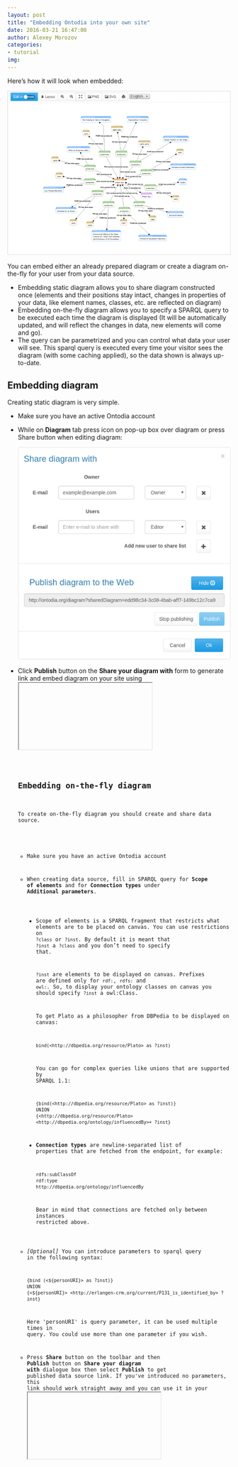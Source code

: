 ```yaml
---
layout: post
title: "Embedding Ontodia into your own site"
date: 2016-03-21 16:47:00
author: Alexey Morozov
categories:
- tutorial
img:
---
```


Here’s how it will look when embedded:

<img class="featurette-image img-responsive embed-tutorial-image" src="/assets/img/blog/emdeddingExample.png">

<!-- more -->

You can embed either an already prepared diagram or create a diagram on-the-fly for your user from your data source.

* Embedding static diagram allows you to share diagram constructed once (elements and their positions stay intact,
changes in properties of your data, like element names, classes, etc. are reflected on diagram)
* Embedding on-the-fly diagram allows you to specify a SPARQL query to be executed each time the diagram is
displayed (It will be automatically updated, and will reflect the changes in data, new elements will come and go).
* The query can be parametrized and you can control what data your user will see. This sparql query is executed
every time your visitor sees the diagram (with some caching applied), so the data shown is always up-to-date.

## Embedding diagram

Creating static diagram is very simple.

* Make sure you have an aсtive Ontodia account
* While on **Diagram** tab press <span class="glyphicon glyphicon-user" aria-hidden="true"></span> icon on pop-up box over diagram or
press Share button when editing diagram:

  <img class="img-responsive embed-tutorial-image" src="/assets/img/blog/publish.png">

* Click **Publish** button on the **Share your diagram with** form to generate link and embed diagram on your site
using <code><iframe></code> tag, for example:

  ```
  <iframe src="http://www.ontodia.org/embedded?sharedDiagram=edd98c34-3c08-4bab-aff7-149bc12c7ca9"></iframe>
  ```
Please, make sure that when copying the link from sharing form to <code><iframe></code> tag you substitute **diagram?** for **embedded?**. 

We've recorded a very informal screencast for one of our partners that could be used for walking through the process of embedding ontodia diagrams into any web site. 
 <div class="block-center demo-video-container">
        <iframe class="block-center" src="https://www.youtube.com/embed/Vd5kFPkcrc0"
                frameborder="0" allowfullscreen="allowfullscreen"></iframe>
    </div>
    
## Embedding on-the-fly diagram

To create on-the-fly diagram you should create and share data source.

* Make sure you have an active Ontodia account
* When creating data source, fill in SPARQL query for **Scope of elements** and for **Connection types** under **Additional parameters**.
  * Scope of elements is a SPARQL fragment that restricts what elements are to be placed on canvas. You can use restrictions
    on <code>?class</code> or <code>?inst</code>. By default it is meant that <code>?inst</code> a <code>?class</code> and you
    don’t need to specify that.

    <code>?inst</code> are elements to be displayed on canvas. Prefixes are defined only for <code>rdf:</code>,
    <code>rdfs:</code> and <code>owl:</code>. So, to display your ontology classes on canvas you should specify <code>?inst</code> a owl:Class.

    To get Plato as a philosopher from DBPedia to be displayed on canvas:

    ```
    bind(<http://dbpedia.org/resource/Plato> as ?inst)
    ```

    You can go for complex queries like unions that are supported by SPARQL 1.1:

    ```
    {bind(<http://dbpedia.org/resource/Plato> as ?inst)}
    UNION
    {<http://dbpedia.org/resource/Plato> <http://dbpedia.org/ontology/influencedBy>+ ?inst}
    ```

  * **Connection types** are newline-separated list of properties that are fetched from the endpoint, for example:

    ```
    rdfs:subClassOf
    rdf:type
    http://dbpedia.org/ontology/influencedBy
    ```

    Bear in mind that connections are fetched only between instances restricted above.

* *[Optional]*  You can introduce parameters to sparql query in the following syntax:

  ```
  {bind (<${personURI}> as ?inst)}
  UNION
  {<${personURI}> <http://erlangen-crm.org/current/P131_is_identified_by> ?inst}
  ```

  Here 'personURI' is query parameter, it can be used multiple times in query. You could use more than one parameter if you wish.

* Press **Share** button on the toolbar and then **Publish** button on **Share your diagram with** dialogue box then select **Publish** to get published data source link.
  If you've introduced no parameters, this link should work straight away and you can use it in your <code><iframe></code>
* *[Optional]* If you've introduced parameters, you should provide them to Ontodia when you embed the diagram like this:

  ```
  <iframe src="http://www.ontodia.org/embedded?sharedDataSource=[PublicSharingKey]&[paramName]=[paramValue]"></iframe>
  ```

  For example:

  ```
  <iframe src="http://www.ontodia.org/embedded?sharedDataSource=6e5eff26-6bd5-4ad4-af71-e4b834da5b7c&personURI=http://culturecloud.ru/resource/person/606"></iframe>
  ```

That's it! Go on and embed your diagrams in your projects and sites!
